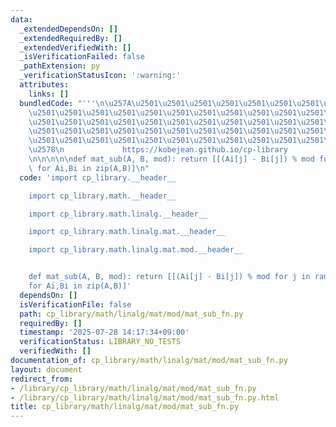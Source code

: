 ```yaml
---
data:
  _extendedDependsOn: []
  _extendedRequiredBy: []
  _extendedVerifiedWith: []
  _isVerificationFailed: false
  _pathExtension: py
  _verificationStatusIcon: ':warning:'
  attributes:
    links: []
  bundledCode: "'''\n\u257A\u2501\u2501\u2501\u2501\u2501\u2501\u2501\u2501\u2501\u2501\
    \u2501\u2501\u2501\u2501\u2501\u2501\u2501\u2501\u2501\u2501\u2501\u2501\u2501\
    \u2501\u2501\u2501\u2501\u2501\u2501\u2501\u2501\u2501\u2501\u2501\u2501\u2501\
    \u2501\u2501\u2501\u2501\u2501\u2501\u2501\u2501\u2501\u2501\u2501\u2501\u2501\
    \u2501\u2501\u2501\u2501\u2501\u2501\u2501\u2501\u2501\u2501\u2501\u2501\u2501\
    \u2578\n             https://kobejean.github.io/cp-library               \n'''\n\
    \n\n\n\n\ndef mat_sub(A, B, mod): return [[(Ai[j] - Bi[j]) % mod for j in range(len(Ai))]\
    \ for Ai,Bi in zip(A,B)]\n"
  code: 'import cp_library.__header__

    import cp_library.math.__header__

    import cp_library.math.linalg.__header__

    import cp_library.math.linalg.mat.__header__

    import cp_library.math.linalg.mat.mod.__header__


    def mat_sub(A, B, mod): return [[(Ai[j] - Bi[j]) % mod for j in range(len(Ai))]
    for Ai,Bi in zip(A,B)]'
  dependsOn: []
  isVerificationFile: false
  path: cp_library/math/linalg/mat/mod/mat_sub_fn.py
  requiredBy: []
  timestamp: '2025-07-28 14:17:34+09:00'
  verificationStatus: LIBRARY_NO_TESTS
  verifiedWith: []
documentation_of: cp_library/math/linalg/mat/mod/mat_sub_fn.py
layout: document
redirect_from:
- /library/cp_library/math/linalg/mat/mod/mat_sub_fn.py
- /library/cp_library/math/linalg/mat/mod/mat_sub_fn.py.html
title: cp_library/math/linalg/mat/mod/mat_sub_fn.py
---
```

